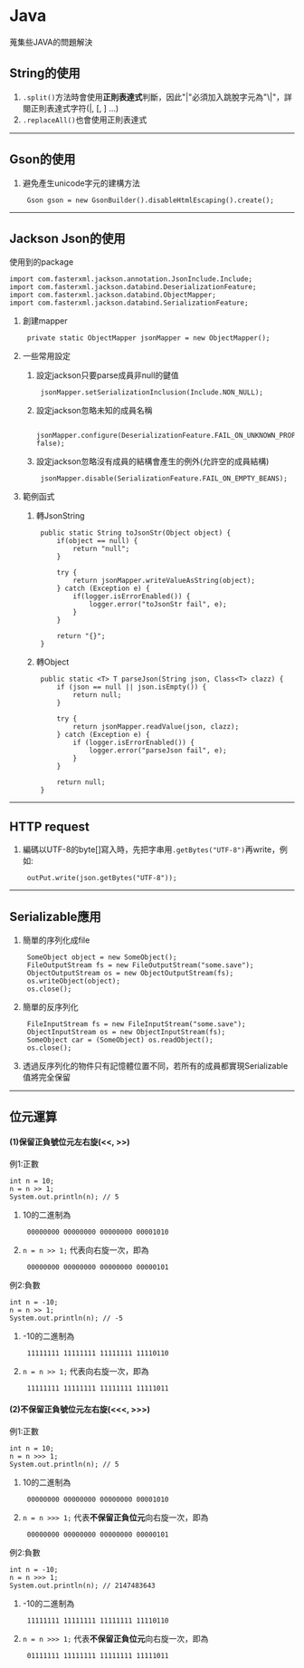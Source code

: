 # Java
蒐集些JAVA的問題解決


## String的使用
1. `.split()`方法時會使用**正則表達式**判斷，因此"|"必須加入跳脫字元為"\\|"，詳閱正則表達式字符(|, [, ] ...)
2. `.replaceAll()`也會使用正則表達式

----------


## Gson的使用
1. 避免產生unicode字元的建構方法

        Gson gson = new GsonBuilder().disableHtmlEscaping().create();

----------

## Jackson Json的使用
使用到的package

    import com.fasterxml.jackson.annotation.JsonInclude.Include;
    import com.fasterxml.jackson.databind.DeserializationFeature;
    import com.fasterxml.jackson.databind.ObjectMapper;
    import com.fasterxml.jackson.databind.SerializationFeature;


1. 創建mapper

        private static ObjectMapper jsonMapper = new ObjectMapper();

2. 一些常用設定
    1. 設定jackson只要parse成員非null的鍵值

            jsonMapper.setSerializationInclusion(Include.NON_NULL);

    2. 設定jackson忽略未知的成員名稱

            jsonMapper.configure(DeserializationFeature.FAIL_ON_UNKNOWN_PROPERTIES, false);

    3. 設定jackson忽略沒有成員的結構會產生的例外(允許空的成員結構)

            jsonMapper.disable(SerializationFeature.FAIL_ON_EMPTY_BEANS);

3. 範例函式
    1. 轉JsonString

            public static String toJsonStr(Object object) {
        		if(object == null) {
        			return "null";
        		}

        		try {
        			return jsonMapper.writeValueAsString(object);
        		} catch (Exception e) {
        			if(logger.isErrorEnabled()) {
        				logger.error("toJsonStr fail", e);
        			}
        		}

        		return "{}";
            }

    2. 轉Object

            public static <T> T parseJson(String json, Class<T> clazz) {
                if (json == null || json.isEmpty()) {
                    return null;
                }

                try {
                    return jsonMapper.readValue(json, clazz);
                } catch (Exception e) {
                    if (logger.isErrorEnabled()) {
                        logger.error("parseJson fail", e);
                    }
                }

                return null;
            }


----------

## HTTP request
1. 編碼以UTF-8的byte[]寫入時，先把字串用`.getBytes("UTF-8")`再write，例如:

        outPut.write(json.getBytes("UTF-8"));

----------

## Serializable應用
1. 簡單的序列化成file

        SomeObject object = new SomeObject();
        FileOutputStream fs = new FileOutputStream("some.save");
        ObjectOutputStream os = new ObjectOutputStream(fs);
        os.writeObject(object);
        os.close();

2. 簡單的反序列化

        FileInputStream fs = new FileInputStream("some.save");
        ObjectInputStream os = new ObjectInputStream(fs);
        SomeObject car = (SomeObject) os.readObject();
        os.close();

3. 透過反序列化的物件只有記憶體位置不同，若所有的成員都實現Serializable值將完全保留

----------
## 位元運算

#### (1)保留正負號位元左右旋(<<, >>)
例1:正數

    int n = 10;
    n = n >> 1;
    System.out.println(n); // 5

1. 10的二進制為

        00000000 00000000 00000000 00001010

2. `n = n >> 1;` 代表向右旋一次，即為

        00000000 00000000 00000000 00000101

例2:負數

    int n = -10;
    n = n >> 1;
    System.out.println(n); // -5

1. -10的二進制為

        11111111 11111111 11111111 11110110

2. `n = n >> 1;` 代表向右旋一次，即為

        11111111 11111111 11111111 11111011

#### (2)不保留正負號位元左右旋(<<<, >>>)
例1:正數

    int n = 10;
    n = n >>> 1;
    System.out.println(n); // 5

1. 10的二進制為

        00000000 00000000 00000000 00001010

2. `n = n >>> 1;` 代表**不保留正負位元**向右旋一次，即為

        00000000 00000000 00000000 00000101

例2:負數

    int n = -10;
    n = n >>> 1;
    System.out.println(n); // 2147483643

1. -10的二進制為

        11111111 11111111 11111111 11110110

2. `n = n >>> 1;` 代表**不保留正負位元**向右旋一次，即為

        01111111 11111111 11111111 11111011

